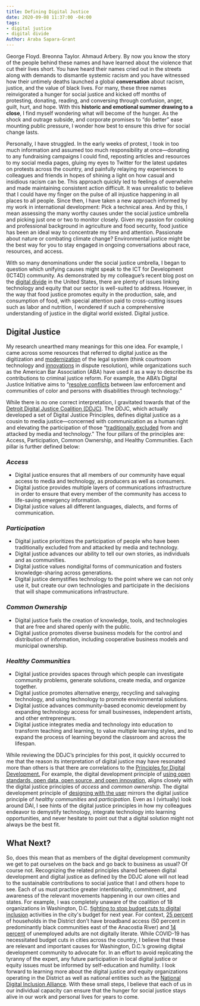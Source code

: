 ```yaml
---
title: Defining Digital Justice
date: 2020-09-08 11:37:00 -04:00
tags:
- digital justice
- digital divide
Author: Araba Sapara-Grant
---
```


George Floyd. Breonna Taylor. Ahmaud Arbery. By now you know the story of the people behind these names and have learned about the violence that cut their lives short. You have heard their names cried out in the streets along with demands to dismantle systemic racism and you have witnessed how their untimely deaths launched a global **conversation** about racism, justice, and the value of black lives. For many, these three names reinvigorated a hunger for social justice and kicked off months of protesting, donating, reading, and conversing through confusion, anger, guilt, hurt, and hope. With this **historic and emotional summer drawing to a close**, I find myself wondering what will become of the hunger. As the shock and outrage subside, and corporate promises to “do better” ease mounting public pressure, I wonder how best to ensure this drive for social change lasts.

Personally, I have struggled. In the early weeks of protest, I took in too much information and assumed too much responsibility at once—donating to any fundraising campaigns I could find, reposting articles and resources to my social media pages, gluing my eyes to Twitter for the latest updates on protests across the country, and painfully relaying my experiences to colleagues and friends in hopes of shining a light on how casual and insidious racism can be. This approach quickly led to feelings of overwhelm and made maintaining consistent action difficult. It was unrealistic to believe that I could have my finger on the pulse of all injustice happening in all places to all people. Since then, I have taken a new approach informed by my work in international development: Pick a technical area. And by this, I mean assessing the many worthy causes under the social justice umbrella and picking just one or two to monitor closely. Given my passion for cooking and professional background in agriculture and food security, food justice has been an ideal way to concentrate my time and attention. Passionate about nature or combating climate change? Environmental justice might be the best way for you to stay engaged in ongoing conversations about race, resources, and access.

With so many denominations under the social justice umbrella, I began to question which unifying causes might speak to the ICT for Development (ICT4D) community. As demonstrated by my colleague’s recent blog post on the [digital divide](https://dai-global-digital.com/covid-19.html) in the United States, there are plenty of issues linking technology and equity that our sector is well-suited to address. However, in the way that food justice promotes equity in the production, sale, and consumption of food, with special attention paid to cross-cutting issues such as labor and nutrition, I wondered if such a comprehensive understanding of justice in the digital world existed. Digital justice.

## Digital Justice

My research unearthed many meanings for this one idea. For example, I came across some resources that referred to digital justice as the digitization and [modernization](https://onlinelibrary.wiley.com/doi/abs/10.1111/1468-2230.12300) of the legal system (think courtroom technology and [innovations](https://papers.ssrn.com/sol3/papers.cfm?abstract_id=3508311) in dispute resolution), while organizations such as the American Bar Association (ABA) have used it as a way to describe its contributions to criminal justice reform. For example, the ABA’s Digital Justice Initiative aims to “[resolve conflicts](https://www.americanbar.org/groups/diversity/racial_ethnic_justice/projects/digital-justice-initiative/) between law enforcement and communities of color and persons with disabilities through technology.”

While there is no one correct interpretation, I gravitated towards that of the [Detroit Digital Justice Coalition (DDJC)](http://detroitdjc.org/about/story/). The DDJC, which actually developed a set of Digital Justice Principles, defines digital justice as a cousin to media justice—concerned with communication as a human right and elevating the participation of those “[traditionally excluded](https://nfcb.org/basics-of-digital-justice/) from and attacked by media and technology." The four pillars of the principles are: Access, Participation, Common Ownership, and Healthy Communities. Each pillar is further defined below:

### *Access*

* Digital justice ensures that all members of our community have equal access to media and technology, as producers as well as consumers.
* Digital justice provides multiple layers of communications infrastructure in order to ensure that every member of the community has access to life-saving emergency information.
* Digital justice values all different languages, dialects, and forms of communication.

### *Participation*

* Digital justice prioritizes the participation of people who have been traditionally excluded from and attacked by media and technology.
* Digital justice advances our ability to tell our own stories, as individuals and as communities.
* Digital justice values nondigital forms of communication and fosters knowledge-sharing across generations.
* Digital justice demystifies technology to the point where we can not only use it, but create our own technologies and participate in the decisions that will shape communications infrastructure.

### *Common Ownership*

* Digital justice fuels the creation of knowledge, tools, and technologies that are free and shared openly with the public.
* Digital justice promotes diverse business models for the control and distribution of information, including cooperative business models and municipal ownership.

### *Healthy Communities*

* Digital justice provides spaces through which people can investigate community problems, generate solutions, create media, and organize together.
* Digital justice promotes alternative energy, recycling and salvaging technology, and using technology to promote environmental solutions.
* Digital justice advances community-based economic development by expanding technology access for small businesses, independent artists, and other entrepreneurs.
* Digital justice integrates media and technology into education to transform teaching and learning, to value multiple learning styles, and to expand the process of learning beyond the classroom and across the lifespan.

While reviewing the DDJC’s principles for this post, it quickly occurred to me that the reason its interpretation of digital justice may have resonated more than others is that there are correlations to the [Principles for Digital Development.](https://digitalprinciples.org/) For example, the digital development principle of [using open standards, open data, open source, and open innovation](https://digitalprinciples.org/principle/use-open-standards-open-data-open-source-and-open-innovation/), aligns closely with the digital justice principles of *access* and *common ownership*. The digital development principle of [designing with the user](https://digitalprinciples.org/principle/design-with-the-user/) mirrors the digital justice principle of *healthy communities* and *participation*. Even as I (virtually) look around DAI, I see hints of the digital justice principles in how my colleagues endeavor to demystify technology, integrate technology into learning opportunities, and never hesitate to point out that a digital solution might not always be the best fit.

## What Next?

So, does this mean that as members of the digital development community we get to pat ourselves on the back and go back to business as usual? Of course not. Recognizing the related principles shared between digital development and digital justice as defined by the DDJC alone will not lead to the sustainable contributions to social justice that I and others hope to see. Each of us must practice greater intentionality, commitment, and awareness of the relevant movements happening in our own cities and states. For example, I was completely unaware of the coalition of 18 organizations in Washington, D.C. [fighting to stop budget cuts to digital inclusion](https://byteback.org/an-open-letter-to-dc-on-digital-equity-from-18-orgs/) activities in the city's budget for next year. For context, [25 percent](https://connect.dc.gov/page/fact-sheet) of households in the District don’t have broadband access (50 percent in predominantly black communities east of the Anacostia River) and [14 percent](https://nces.ed.gov/pubs2018/2018161.pdf) of unemployed adults are not digitally literate. While COVID-19 has necessitated budget cuts in cities across the country, I believe that these are relevant and important causes for Washington, D.C.’s growing digital development community to advocate for. In an effort to avoid replicating the tyranny of the expert, any future participation in local digital justice or equity issues must be informed by self-education and humility. I look forward to learning more about the digital justice and equity organizations operating in the District as well as national entities such as the [National Digital Inclusion Alliance](https://www.digitalinclusion.org/). With these small steps, I believe that each of us in our individual capacity can ensure that the hunger for social justice stays alive in our work and personal lives for years to come.